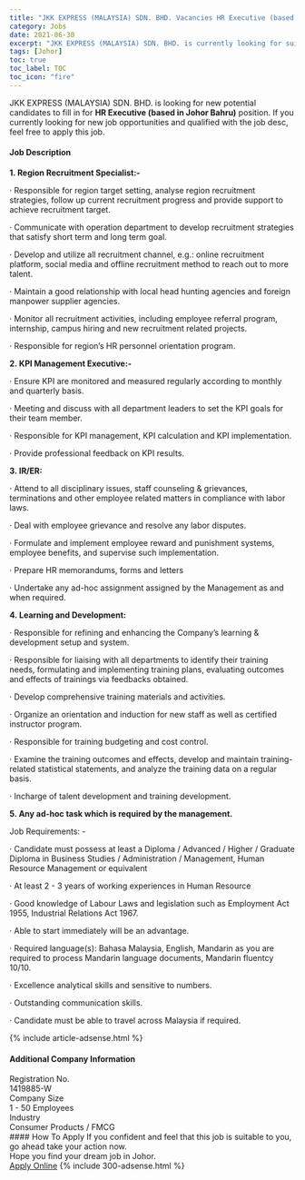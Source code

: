 ```yaml
---
title: "JKK EXPRESS (MALAYSIA) SDN. BHD. Vacancies HR Executive (based in Johor Bahru)" 
category: Jobs 
date: 2021-06-30 
excerpt: "JKK EXPRESS (MALAYSIA) SDN. BHD. is currently looking for suitable person to fill in the HR Executive (based in Johor Bahru) which based in Johor" 
tags: [Johor] 
toc: true 
toc_label: TOC 
toc_icon: "fire" 
--- 
```


<p>JKK EXPRESS (MALAYSIA) SDN. BHD. is looking for new potential candidates to fill in for <b>HR Executive (based in Johor Bahru)</b> position. If you currently looking for new job opportunities and qualified with the job desc, feel free to apply this job.
</p><div><div><h4>Job Description</h4></div><div><div><span><div><p><strong>1.&#160;Region Recruitment Specialist:-</strong></p><p>&#183;&#160;Responsible for region target setting, analyse region recruitment strategies, follow up current recruitment progress and provide support to achieve recruitment target.</p><p>&#183;&#160;Communicate with operation department to develop recruitment strategies that satisfy short term and long term goal.</p><p>&#183;&#160;Develop and utilize all recruitment channel, e.g.: online recruitment platform, social media and offline recruitment method to reach out to more talent.</p><p>&#183;&#160;Maintain a good relationship with local head hunting agencies and foreign manpower supplier agencies.</p><p>&#183;&#160;Monitor all recruitment activities, including employee referral program, internship, campus hiring and new recruitment related projects.</p><p>&#183;&#160;Responsible for region&#8217;s HR personnel orientation program.</p><p><strong>2.&#160;KPI Management Executive:-</strong></p><p>&#183;&#160;Ensure KPI are monitored and measured regularly according to monthly and quarterly basis.</p><p>&#183;&#160;Meeting and discuss with all department leaders to set the KPI goals for their team member.</p><p>&#183;&#160;Responsible for KPI management, KPI calculation and KPI implementation.</p><p>&#183;&#160;Provide professional feedback on KPI results.</p><p><strong>3.&#160;IR/ER:</strong></p><p>&#183;&#160;Attend to all disciplinary issues, staff counseling &amp; grievances, terminations and other employee related matters in compliance with labor laws.</p><p>&#183;&#160;Deal with employee grievance and resolve any labor disputes.</p><p>&#183;&#160;Formulate and implement employee reward and punishment systems, employee benefits, and supervise such implementation.</p><p>&#183;&#160;Prepare HR memorandums, forms and letters</p><p>&#183;&#160;Undertake any ad-hoc assignment assigned by the Management as and when required.</p><p><strong>4.&#160;Learning and Development:</strong></p><p>&#183;&#160;Responsible for refining and enhancing the Company&#8217;s learning &amp; development setup and system.</p><p>&#183;&#160;Responsible for liaising with all departments to identify their training needs, formulating and implementing training plans, evaluating outcomes and effects of trainings via feedbacks obtained.</p><p>&#183;&#160;Develop comprehensive training materials and activities.</p><p>&#183;&#160;Organize an orientation and induction for new staff as well as certified instructor program.</p><p>&#183;&#160;Responsible for training budgeting and cost control.</p><p>&#183;&#160;Examine the training outcomes and effects, develop and maintain training-related statistical statements, and analyze the training data on a regular basis.</p><p>&#183;&#160;Incharge of talent development and training development.</p><p><strong>5.&#160;Any ad-hoc task which is required by the management.</strong></p><p><span>Job Requirements: -</span></p><p>&#183;&#160;Candidate must possess at least a Diploma / Advanced / Higher / Graduate Diploma in Business Studies / Administration / Management, Human Resource Management or equivalent</p><p>&#183;&#160;At least 2 - 3 years of working experiences in Human Resource</p><p>&#183;&#160;Good knowledge of Labour Laws and legislation such as Employment Act 1955, Industrial Relations Act 1967.</p><p>&#183;&#160;Able to start immediately will be an advantage.</p><p>&#183;&#160;Required language(s): Bahasa Malaysia, English,&#160;Mandarin as you are required to process Mandarin language documents, Mandarin fluentcy 10/10.</p><p>&#183;&#160;Excellence analytical skills and sensitive to numbers.</p><p>&#183;&#160;Outstanding communication skills.</p><p>&#183;&#160;Candidate must be able to travel across Malaysia if required.</p></div></span></div></div></div> 
{% include article-adsense.html %} 
<div><div><h4>Additional Company Information</h4></div><div><div><div><div><div><div><div><span>Registration No.</span></div><div><span>1419885-W</span></div></div></div></div><div><div><div><div><span>Company Size</span></div><div><span>1 - 50 Employees</span></div></div></div></div><div><div><div><div><span>Industry</span></div><div><span>Consumer Products / FMCG</span></div></div></div></div></div></div></div></div> 
#### How To Apply 
If you confident and feel that this job is suitable to you, go ahead take your action now. <br/> 
Hope you find your dream job in Johor. <br/> 
<a href="https://www.jobstreet.com.my/en/job/hr-executive-based-in-johor-bahru-4601776?jobId=jobstreet-my-job-4601776&" class="btn btn--info" target="_blank" rel="nofollow noopenner">Apply Online</a> 
{% include 300-adsense.html %} 